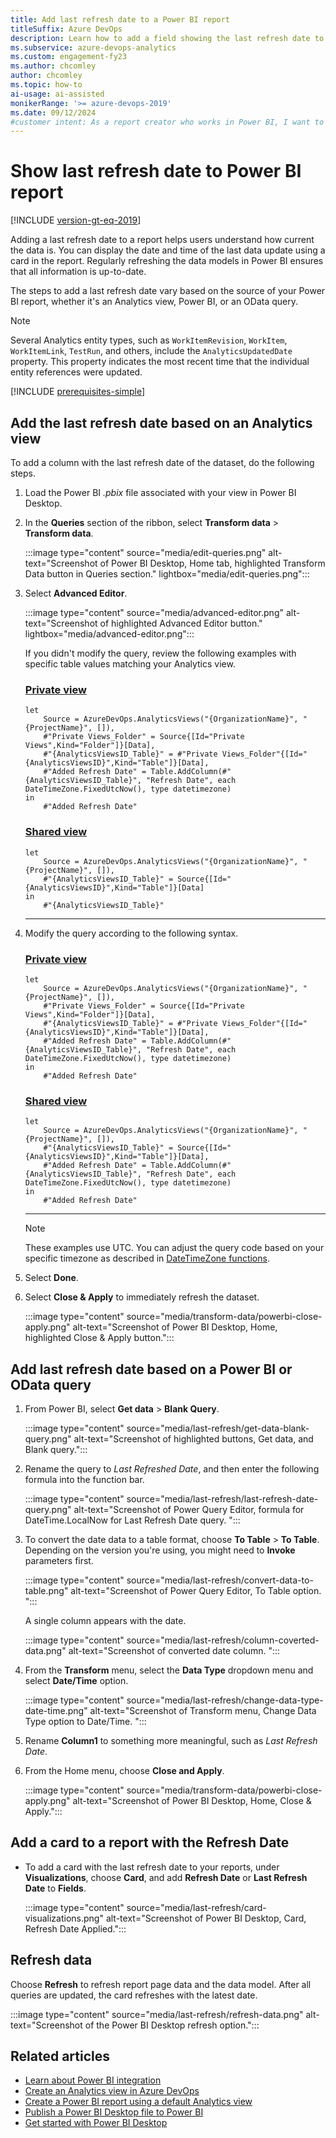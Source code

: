 ```yaml
---
title: Add last refresh date to a Power BI report 
titleSuffix: Azure DevOps
description: Learn how to add a field showing the last refresh date to an existing Power BI report based on Analytics.  
ms.subservice: azure-devops-analytics
ms.custom: engagement-fy23
ms.author: chcomley
author: chcomley
ms.topic: how-to
ai-usage: ai-assisted
monikerRange: '>= azure-devops-2019'
ms.date: 09/12/2024
#customer intent: As a report creator who works in Power BI, I want to add last refresh information to my reports to let users know that the data is current.
---
```


# Show last refresh date to Power BI report

[!INCLUDE [version-gt-eq-2019](../../includes/version-gt-eq-2019.md)]

Adding a last refresh date to a report helps users understand how current the data is. You can display the date and time of the last data update using a card in the report. Regularly refreshing the data models in Power BI ensures that all information is up-to-date.

The steps to add a last refresh date vary based on the source of your Power BI report, whether it's an Analytics view, Power BI, or an OData query.

> [!NOTE]  
> Several Analytics entity types, such as `WorkItemRevision`, `WorkItem`, `WorkItemLink`, `TestRun`, and others, include the `AnalyticsUpdatedDate` property. This property indicates the most recent time that the individual entity references were updated.

[!INCLUDE [prerequisites-simple](../includes/analytics-prerequisites-simple.md)]

## Add the last refresh date based on an Analytics view

To add a column with the last refresh date of the dataset, do the following steps.  

1. Load the Power BI *.pbix* file associated with your view in Power BI Desktop.  
2. In the **Queries** section of the ribbon, select **Transform data** > **Transform data**.

   :::image type="content" source="media/edit-queries.png" alt-text="Screenshot of Power BI Desktop, Home tab, highlighted Transform Data button in Queries section." lightbox="media/edit-queries.png":::

3. Select **Advanced Editor**.  

   :::image type="content" source="media/advanced-editor.png" alt-text="Screenshot of highlighted Advanced Editor button." lightbox="media/advanced-editor.png":::

   If you didn't modify the query, review the following examples with specific table values matching your Analytics view.

   ### [Private view](#tab/private/)

   ```Query
   let
       Source = AzureDevOps.AnalyticsViews("{OrganizationName}", "{ProjectName}", []),
       #"Private Views_Folder" = Source{[Id="Private Views",Kind="Folder"]}[Data],
       #"{AnalyticsViewsID_Table}" = #"Private Views_Folder"{[Id="{AnalyticsViewsID}",Kind="Table"]}[Data],
       #"Added Refresh Date" = Table.AddColumn(#"{AnalyticsViewsID_Table}", "Refresh Date", each DateTimeZone.FixedUtcNow(), type datetimezone)
   in
       #"Added Refresh Date"
   ```

   ### [Shared view](#tab/shared/)

   ```Query
   let
       Source = AzureDevOps.AnalyticsViews("{OrganizationName}", "{ProjectName}", []),
       #"{AnalyticsViewsID_Table}" = Source{[Id="{AnalyticsViewsID}",Kind="Table"]}[Data]
   in
       #"{AnalyticsViewsID_Table}"
   ```

   ***

4. Modify the query according to the following syntax.  

   ### [Private view](#tab/private/)

   ```Query
   let
       Source = AzureDevOps.AnalyticsViews("{OrganizationName}", "{ProjectName}", []),
       #"Private Views_Folder" = Source{[Id="Private Views",Kind="Folder"]}[Data],
       #"{AnalyticsViewsID_Table}" = #"Private Views_Folder"{[Id="{AnalyticsViewsID}",Kind="Table"]}[Data],
       #"Added Refresh Date" = Table.AddColumn(#"{AnalyticsViewsID_Table}", "Refresh Date", each DateTimeZone.FixedUtcNow(), type datetimezone)
   in
       #"Added Refresh Date"
   ```

   ### [Shared view](#tab/shared/)

   ```Query
   let
       Source = AzureDevOps.AnalyticsViews("{OrganizationName}", "{ProjectName}", []),
       #"{AnalyticsViewsID_Table}" = Source{[Id="{AnalyticsViewsID}",Kind="Table"]}[Data],
       #"Added Refresh Date" = Table.AddColumn(#"{AnalyticsViewsID_Table}", "Refresh Date", each DateTimeZone.FixedUtcNow(), type datetimezone)
   in
       #"Added Refresh Date"
   ```

   ***

   > [!NOTE]  
   > These examples use UTC. You can adjust the query code based on your specific timezone as described in [DateTimeZone functions](/powerquery-m/datetimezone-functions).

5. Select **Done**.
6. Select **Close & Apply** to immediately refresh the dataset.

   :::image type="content" source="media/transform-data/powerbi-close-apply.png" alt-text="Screenshot of Power BI Desktop, Home, highlighted Close & Apply button.":::

## Add last refresh date based on a Power BI or OData query

1. From Power BI, select **Get data** > **Blank Query**.

   :::image type="content" source="media/last-refresh/get-data-blank-query.png" alt-text="Screenshot of highlighted buttons, Get data, and Blank query.":::

1. Rename the query to *Last Refreshed Date*, and then enter the following formula into the function bar. 

   :::image type="content" source="media/last-refresh/last-refresh-date-query.png" alt-text="Screenshot of Power Query Editor, formula for DateTime.LocalNow for Last Refresh Date query. ":::

1. To convert the date data to a table format, choose **To Table** > **To Table**. Depending on the version you're using, you might need to **Invoke** parameters first.

   :::image type="content" source="media/last-refresh/convert-data-to-table.png" alt-text="Screenshot of Power Query Editor, To Table option. ":::

   A single column appears with the date.

   :::image type="content" source="media/last-refresh/column-coverted-data.png" alt-text="Screenshot of converted date column. ":::

1. From the **Transform** menu, select the **Data Type** dropdown menu and select **Date/Time** option.

   :::image type="content" source="media/last-refresh/change-data-type-date-time.png" alt-text="Screenshot of Transform menu, Change Data Type option to Date/Time. ":::

1. Rename **Column1** to something more meaningful, such as *Last Refresh Date*.

1. From the Home menu, choose **Close and Apply**.

   :::image type="content" source="media/transform-data/powerbi-close-apply.png" alt-text="Screenshot of Power BI Desktop, Home, Close & Apply.":::

## Add a card to a report with the Refresh Date

- To add a card with the last refresh date to your reports, under **Visualizations**, choose **Card**, and add **Refresh Date** or **Last Refresh Date** to **Fields**.

  :::image type="content" source="media/last-refresh/card-visualizations.png" alt-text="Screenshot of Power BI Desktop, Card, Refresh Date Applied.":::

## Refresh data

Choose **Refresh** to refresh report page data and the data model. After all queries are updated, the card refreshes with the latest date.

:::image type="content" source="media/last-refresh/refresh-data.png" alt-text="Screenshot of the Power BI Desktop refresh option.":::

## Related articles

- [Learn about Power BI integration](overview.md)
- [Create an Analytics view in Azure DevOps](analytics-views-create.md)
- [Create a Power BI report using a default Analytics view](create-quick-report.md)
- [Publish a Power BI Desktop file to Power BI](publish-power-bi-desktop-to-power-bi.md)
- [Get started with Power BI Desktop](/power-bi/fundamentals/desktop-getting-started)
